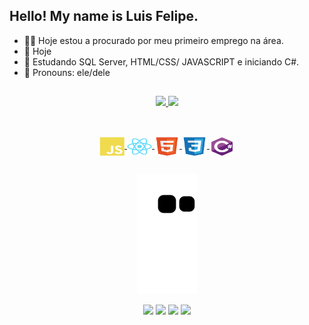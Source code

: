 ## Hello! My name is Luis Felipe.

- 🧑‍💼 Hoje estou a procurado por meu primeiro emprego na área. 
- 🔭 Hoje 
- 🌱 Estudando SQL Server, HTML/CSS/ JAVASCRIPT e iniciando C#.
- 🤭 Pronouns: ele/dele

##

<div align="center"> 
  <a href="https://github.com/LFelipes-Santt">
  <img height="170em" src="https://github-readme-stats.vercel.app/api?username=LFelipes-Santt&show_icons=true&theme=dark&include_all_commits=true&count_private=true"/>
  <img height="170em" src="https://github-readme-stats.vercel.app/api/top-langs/?username=LFelipes-Santt&layout=compact&langs_count=7&theme=dark"/> 
</div>

##

<div style="display: inline_block", align="center"><br>

  <img align="center" alt="Rafa-Js" height="30" width="40" src="https://raw.githubusercontent.com/devicons/devicon/master/icons/javascript/javascript-plain.svg">       
  <img align="center" alt="Rafa-React" height="30" width="40" src="https://raw.githubusercontent.com/devicons/devicon/master/icons/react/react-original.svg">   
  <img align="center" alt="Rafa-HTML" height="30" width="40" src="https://raw.githubusercontent.com/devicons/devicon/master/icons/html5/html5-original.svg">    
  <img align="center" alt="Rafa-CSS" height="30" width="40" src="https://raw.githubusercontent.com/devicons/devicon/master/icons/css3/css3-original.svg">  
  <img align="center" alt="Rafa-Csharp" height="30" width="40" src="https://raw.githubusercontent.com/devicons/devicon/master/icons/csharp/csharp-original.svg">
 
</div>

##

<div align="center"> 

![ Animação de cobra ](https://github.com/rafaballerini/rafaballerini/blob/output/github-contribution-grid-snake.svg)
  
  <a href="https://www.instagram.com/santt_felipel/" target="_blank"><img src="https://img.shields.io/badge/Instagram-E4405F?style=for-the-badge&logo=instagram&logoColor=white" target="_blank"></a>
  <a href="https://discord.com/channels/@me" target="_blank"><img src="https://img.shields.io/badge/Discord-7289DA?style=for-the-badge&logo=discord&logoColor=white" target="_blank"></a>
  <a href = "mailto:felipe.santana.13857@gmail.com"><img src="https://img.shields.io/badge/Gmail-D14836?style=for-the-badge&logo=gmail&logoColor=white" destino ="_blank"></a>
  <a href="https://www.linkedin.com/in/luis-felipe-santana-oliveira/" target="_blank"><img src="https://img.shields.io/badge/LinkedIn-0077B5?style=for-the-badge&logo=linkedin&logoColor=white" target="_blank"></a>
 
</div>
 
